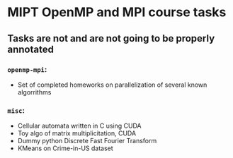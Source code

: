 # MIPT OpenMP and MPI course tasks

## Tasks are not and are not going to be properly annotated

### `openmp-mpi`:
* Set of completed homeworks on parallelization of several known algorrithms  

### `misc`:
* Cellular automata written in C using CUDA
* Toy algo of matrix multiplicitation, CUDA
* Dummy python Discrete Fast Fourier Transform
* KMeans on Crime-in-US dataset
